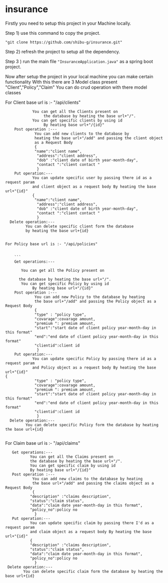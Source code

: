 # insurance
Firstly you need to setup this project in your Machine locally.         


Step 1) use this command to copy the project.             

```"git clone https://github.com/shibu-g/insurance.git"```


Step 2) refresh the project to setup all the dependency.              

Step 3 ) run the main file ```"InsuranceApplication.java"``` as a spring boot project.

Now after setup the project in your local machine you can make certain functionality
With this there are 3 Model class present "Client","Policy","Claim" 
You can do crud operation with there model classes

For Client base url is :- "/api/clients"

   ``` Get operations:---
               You can get all the Clients present on
                    the database by heating the base url+"/".
               You can get specific clients by using id 
                    By heating base url+"/{id}"
       Post operation :---
                You can add new clients to the database by
                heating the base url+"/add" and passing the client object
                as a Request Body
                {
                "name":"client name",
                 "address":"client address",
                 "dob" :"client date of birth year-month-day",
                 "contact ":"client contact "
                 }
       Put operation:---
               You can update specific user by passing there id as a request param
               and client object as a request body By heating the base url+"{id}"
               {
                "name":"client name",
                 "address":"client address",
                 "dob" :"client date of birth year-month-day",
                 "contact ":"client contact "
                 }
     Delete operation:---
            You can delete specific client form the database
            by heating the base url+{id}
            
            
For Policy base url is :- "/api/policies"


       ```
       Get operations:---
       
          You can get all the Policy present on

         the database by heating the base url+"/".
          You can get specific Policy by using id 
               By heating base url+"/{id}"
       Post operation :---
                You can add new Policy to the database by heating
                the base url+"/add" and passing the Policy object as a Request Body
                {
                "type" : "policy type",
                "covarage":covarage amount,
                "premium ": premium amount,
                "start":"start date of client policy year-month-day in this format"
                "end":"end date of client policy year-month-day in this format"
                "clientid":client id
                 }
       Put operation:---
               You can update specific Policy by passing there id as a request param
               and Policy object as a request body By heating the base url+"{id}"
{
                "type" : "policy type",
                "covarage":covarage amount,
                "premium ": premium amount,
                "start":"start date of client policy year-month-day in this format"
                "end":"end date of client policy year-month-day in this format"
                "clientid":client id
                 }
     Delete operation:---
            You can delete specific Policy form the database by heating the base url+{id}
            
```

For Claim base url is :- "/api/claims"


       Get operations:---
               You can get all the Claims present on 
               the database by heating the base url+"/".
               You can get specific claim by using id 
               By heating base url+"/{id}"
       Post operation :---
                You can add new claims to the database by heating
                the base url+"/add" and passing the claims object as a Request Body
                {
               "description" :"claims description",
               "status":"claim status",
               "data":"claim date year-month-day in this format",
               "policy_no":policy no
                 }
       Put operation:---
               You can update specific claim by passing there I'd as a request param
               and claim object as a request body By heating the base url+"{id}"
               {
               "description" :"claims description",
               "status":"claim status",
               "data":"claim date year-month-day in this format",
               "policy_no":policy no
                 }
     Delete operation:---
            You can delete specific claim form the database by heating the base url+{id}
            
                   
